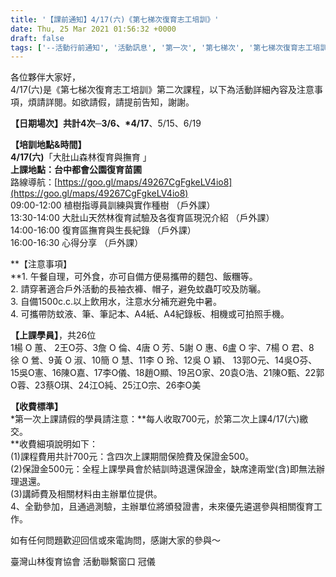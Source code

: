 ```yaml
---
title: '【課前通知】4/17(六)《第七梯次復育志工培訓》'
date: Thu, 25 Mar 2021 01:56:32 +0000
draft: false
tags: ['--活動行前通知', '活動訊息', '第一次', '第七梯次', '第七梯次復育志工培訓', '課前通知']
---
```


各位夥伴大家好，  
4/17(六)是《第七梯次復育志工培訓》第二次課程，以下為活動詳細內容及注意事項，煩請詳閱。如欲請假，請提前告知，謝謝。

**【日期場次】**共計4次─3/6、**\*4/17**、5/15、6/19

**【培訓地點&時間】  
4/17(六)**「大肚山森林復育與撫育 」  
**上課地點：台中都會公園復育苗圃**  
路線導航：[https://goo.gl/maps/49267CgFgkeLV4io8](https://goo.gl/maps/49267CgFgkeLV4io8)  
09:00-12:00 植樹指導員訓練與實作種樹 （戶外課）  
13:30-14:00 大肚山天然林復育試驗及各復育區現況介紹 （戶外課）  
14:00-16:00 復育區撫育與生長紀錄 （戶外課）  
16:00-16:30 心得分享 （戶外課）

**【注意事項】  
**1\. 午餐自理，可外食，亦可自備方便易攜帶的麵包、飯糰等。  
2\. 請穿著適合戶外活動的長袖衣褲、帽子，避免蚊蟲叮咬及防曬。  
3\. 自備1500c.c.以上飲用水，注意水分補充避免中暑。  
4\. 可攜帶防蚊液、筆、筆記本、A4紙、A4紀錄板、相機或可拍照手機。

**【上課學員】**，共26位  
1楊 O 蕙、 2王O芬、3詹 O 倫、4唐 O 芳、5謝 O 惠、6盧 O 宇、7楊 O 君、8徐 O 鶯、9黃 O 淑、10簡 O 慧、11李 O 玲、12吳 O 穎、 13郭O元、14吳O芬、15吳O憲、16陳O嘉、17李O儀、18趙O顯、19呂O家、20袁O浩、21陳O甄、22郭O蓉、23蔡O琪、24江O純、25江O宗、26李O美

**【收費標準】**  
\*第一次上課請假的學員請注意：**每人收取700元，於第二次上課4/17(六)繳交。  
**收費細項說明如下：  
(1)課程費用共計700元：含四次上課期間保險費及保證金500。  
(2)保證金500元：全程上課學員會於結訓時退還保證金，缺席達兩堂(含)即無法辦理退還。  
(3)講師費及相關材料由主辦單位提供。  
4、全勤參加，且通過測驗，主辦單位將頒發證書，未來優先遴選參與相關復育工作。

如有任何問題歡迎回信或來電詢問，感謝大家的參與～

臺灣山林復育協會 活動聯繫窗口 冠儀